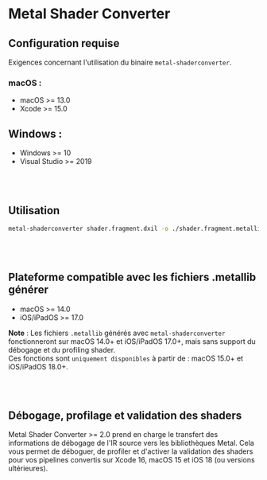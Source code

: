 # Metal Shader Converter

## Configuration requise
Exigences concernant l'utilisation du binaire `metal-shaderconverter`.
### macOS :
- macOS >= 13.0
- Xcode >= 15.0
## Windows :
- Windows >= 10
- Visual Studio >= 2019

<br /><br />

## Utilisation
```bash
metal-shaderconverter shader.fragment.dxil -o ./shader.fragment.metallib
```

<br /><br />

## Plateforme compatible avec les fichiers .metallib générer
- macOS >= 14.0
- iOS/iPadOS >= 17.0

**Note** : Les fichiers `.metallib` générés avec `metal-shaderconverter` fonctionneront sur macOS 14.0+ et iOS/iPadOS 17.0+, mais sans support du débogage et du profiling shader. <br />
Ces fonctions sont `uniquement disponibles` à partir de : macOS 15.0+ et iOS/iPadOS 18.0+.

<br /><br />

## Débogage, profilage et validation des shaders
Metal Shader Converter >= 2.0 prend en charge le transfert des informations de débogage de l'IR source vers les bibliothèques Metal. Cela vous permet de déboguer, de profiler et d'activer la validation des shaders pour vos pipelines convertis sur Xcode 16, macOS 15 et iOS 18 (ou versions ultérieures).